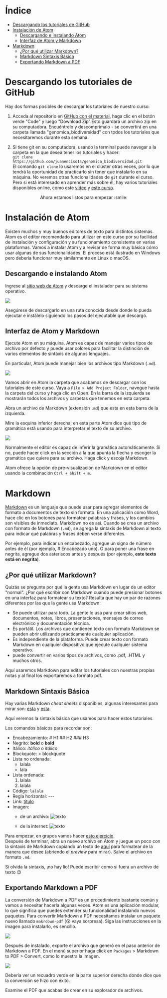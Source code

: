 <!-- markdown-toc start - Don't edit this section. Run M-x markdown-toc-refresh-toc -->
# Índice

- [Descargando los tutoriales de GitHub](#descargando-tutoriales)
- [Instalación de Atom](#instalación-de-atom)
  - [Descargando e instalando Atom](#descargando-e-instalando-atom)
  - [Interfaz de Atom y Markdown](#interfaz-de-atom-y-markdown)  
- [Markdown](#markdown)
  - [¿Por qué utilizar Markdown?](#porque_markdown)
  - [Markdown Sintaxis Básica](#markdown_syntax)
  - [Exportando Markdown a PDF](#exportando-markdown-a-pdf)

<!-- markdown-toc end -->

# Descargando los tutoriales de GitHub <a name = "descargando-tutoriales"></a>

Hay dos formas posibles de descargar los tutoriales de nuestro curso:  
1. Acceda al repositorio en [GitHub con el material](https://github.com/juanenciso14/genomica_biodiversidad), haga clic en el botón verde "Code" y luego "Download Zip".Esto guardará un archivo zip en su computadora. Encuéntrelo y descomprímalo -  se convertirá en una carpeta llamada "genomica_biodiversidad" con todos los tutoriales que necesitaremos durante esta semana.

2. Si tiene git en su computadora, usando la terminal puede navegar a la carpeta en la que desea tener los tutoriales y hacer:  
`git clone https://github.com/juanenciso14/genomica_biodiversidad.git`  
El comando `git clone` lo usaremos en el clúster otras veces, por lo que tendrá la oportunidad de practicarlo sin tener que instalarlo en su máquina. No veremos otras funcionalidades de `git` durante el curso. Pero si está interesado en aprender más sobre él, hay varios tutoriales disponibles online, como este [video](https://www.youtube.com/watch?v=RGOj5yH7evk) y [este curso](https://swcarpentry.github.io/git-novice/).

<center>Ahora estamos listos para empezar :smile:</center>

# Instalación de Atom

Existen muchos y muy buenos editores de texto para distintos sistemas.
Atom es el editor recomendado para utilizar en este curso por su
facilidad de instalación y configuración y su funcionamiento consistente
en varias plataformas. Vamos a instalar Atom y a revisar de forma muy
básica cómo usar algunas de sus funcionalidades. El proceso está
ilustrado en Windows pero debería funcionar muy similarmente en Linux o
macOS.

## Descargando e instalando Atom

Ingrese al [sitio web de Atom](https://atom.io/) y descarge el
instalador para su sistema operativo.

![](./Imagenes/atom_page.png)

Asegúrese de descargarlo en una ruta conocida desde donde lo pueda ejecutar e
instálelo siguiendo los pasos del ejecutable que descargó.

## Interfaz de Atom y Markdown

Ejecute Atom en su máquina. Atom es capaz de manejar varios tipos de
archivo por defecto y puede usar colores para facilitar la distinción de
varios elementos de sintáxis de algunos lenguajes.

En particular, Atom puede manejar bien los archivos tipo Markdown
(`.md`).

![](./Imagenes/atom_interfaz2.png)

Vamos abrir en Atom la carpeta que acabamos de descargar con los tutoriales de este curso. Vaya a `File > Add Project Folder`, navegue hasta la carpeta del curso y haga clic en Open. En la barra de la izquierda se mostrarán todos los archivos y carpetas que tenemos en esta carpeta.

Abra un archivo de Markdown (extensión `.md`) que esta en esta barra de la izquierda.

Mire la esquina inferior derecha; en esta parte Atom dice
qué tipo de gramática está usando para interpretar el texto de su
archivo.

![](./Imagenes/atom_gramatica.png)

Normalmente el editor es capaz de inferir la gramática automáticamente. 
Si no, puede hacer click en la sección a la que apunta la flecha y
escoger la gramática que quiere para su archivo. Haga click y escoja
Markdown.

Atom ofrece la opción de pre-visualización de Markdown en el editor
usando la combinación `Ctrl + Shift + m`.

# Markdown <a name = "markdown"></a>

[Markdown](https://www.markdownguide.org/getting-started/) es un lenguaje que puede usar para agregar elementos de formato a documentos de texto sin formato. En una aplicación como Word, hace clic en los botones para formatear palabras y frases, y los cambios son visibles de inmediato. Markdown no es así. Cuando se crea un archivo con formato de Markdown (`.md`), se agrega la sintaxis de Markdown al texto para indicar qué palabras y frases deben verse diferentes.

Por ejemplo, para indicar un encabezado, agregue un signo de número antes de él (por ejemplo, # Encabezado uno). O para poner una frase en negrita, agregue dos asteriscos antes y después (por ejemplo, **este texto está en negrita**).

## ¿Por qué utilizar Markdown? <a name = "porque_markdown"></a>

Quizás se pregunte por qué la gente usa Markdown en lugar de un editor "normal". ¿Por qué escribir con Markdown cuando puede presionar botones en una interfaz para formatear su texto? Resulta que hay un par de razones diferentes por las que la gente usa Markdown:
- Se puede utilizar para todo. La gente lo usa para crear sitios web, documentos, notas, libros, presentaciones, mensajes de correo electrónico y documentación técnica.
- Es portátil. Los archivos que contienen texto con formato Markdown se pueden abrir utilizando prácticamente cualquier aplicación.
- Es independiente de la plataforma. Puede crear texto con formato Markdown en cualquier dispositivo que ejecute cualquier sistema operativo.
- puede convertir en varios tipos de archivos, como .pdf, .HTML y muchos otros.

Aquí usaremos Markdown para editar los tutoriales con nuestras propias notas y al final los exportaremos a formato pdf.

## Markdown Sintaxis Básica <a name = "markdown_syntax"></a>

Hay varias Markdown *cheat sheets* disponibles, algunas interesantes para mirar son: [esta](https://www.markdownguide.org/cheat-sheet/) y [esta](https://guides.github.com/pdfs/markdown-cheatsheet-online.pdf).  

Aquí veremos la sintaxis básica que usamos para hacer estos tutoriales.

Los comandos básicos para recordar son:  
- Encabezamiento: # H1 ## H2 ### H3
- Negrito: **bold** o __bold__
- Itálico: *itálico* o _itálico_
- Blockquote: > blockquote  
- Lista no ordenada:
  - lalala
  - lala
- Lista ordenada:
  1. lalala
  2. lalala
- Código: `lalala`
- Regla horizontal: ---
- Link: [titulo](https://www.example.com)
- Imagen:
  - de un archivo: ![texto](ruta_de_la_imagen.png)

  - de la internet: ![texto](https://upload.wikimedia.org/wikipedia/commons/thumb/4/48/Markdown-mark.svg/1280px-Markdown-mark.svg.png)

Para empezar, en grupos vamos hacer [esto ejercício](https://www.markdowntutorial.com/es/).  
Después de terminar, abra un nuevo archivo en Atom y juegue un poco con la sintaxis de Markdown copiando un texto de [aquí](https://www.zendalibros.com/los-30-mejores-poemas-en-espanol/) para formatear de la manera que desee (abriendo el *preview* para mirar). Salve el archivo en formato `.md`.

Si olvida la sintaxis, ¡no hay lío! Puede escribir como si fuera un archivo de texto 😉

## Exportando Markdown a PDF

La conversión de Markdown a PDF es un procedimiento bastante común y vamos a
necesitar hacerla algunas veces. Atom es una aplicación modular, lo que
significa que puedes extender su funcionalidad instalando nuevos paquetes. Para
convertir Markdown a PDF necesitamos instalar un paquete nuevo llamado
`makrdown-pdf` (:astonished: vaya sorpresa). Siga las instrucciones en la
imagen para instalarlo, es sencillo.

![](./Imagenes/instrucciones_markdown_pdf.png)

Después de instalado, exporte el archivo que generó en el paso anterior de Markdown a PDF. En el menú superior haga click en `Packages` \> Markdown to PDF \> Convert, como lo muestra la imagen.

![](./Imagenes/atom_markdown_a_pdf.png)

Debería ver un recuadro verde en la parte superior derecha donde dice
que la conversión se hizo con éxito.

Examine el PDF que acabas de crear en su explorador de archivos.
